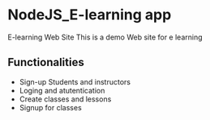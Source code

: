 # NodeJS_E-learning app
E-learning  Web Site
This is a demo Web site for e learning

## Functionalities
 * Sign-up Students and instructors
 * Loging and atutentication
 * Create classes and lessons 
 * Signup for classes
 
